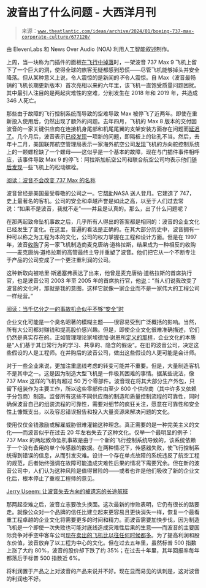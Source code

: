 <!--yml

类别：未分类

日期：2024-05-27 14:48:02

-->

# 波音出了什么问题 - 大西洋月刊

> 来源：[`www.theatlantic.com/ideas/archive/2024/01/boeing-737-max-corporate-culture/677120/`](https://www.theatlantic.com/ideas/archive/2024/01/boeing-737-max-corporate-culture/677120/)

由 ElevenLabs 和 News Over Audio (NOA) 利用人工智能叙述制作。

上周，当一块称为门插件的面板[在飞行中掉落](https://www.nbcnews.com/news/us-news/faa-investigate-boeing-door-plug-falls-alaska-airlines-plane-midair-rcna133491)时，一架波音 737 Max 9 飞机上留下了一个巨大的洞，使得全球的旅客无疑都感到恐慌——尽管飞机能够掉头并安全降落。但从某种意义上说，令人震惊的是新闻的*不*令人震惊。自 Max（波音最畅销的飞机长期更新版本）首次亮相以来的六年里，该飞机一直饱受质量问题困扰。其中最引人注目的是两起灾难性的空难，分别发生在 2018 年和 2019 年，共造成 346 人死亡。

那些由于故障的飞行控制系统而导致的空难导致 Max 被停飞了近两年。即使在重新投入使用后，仍然出现了额外的问题。去年四月，飞机的 Max 8 版本的交付因波音的一家关键供应商在连接机身尾部和机尾尾翼的支架安装方面存在问题而[延迟了](https://www.reuters.com/business/aerospace-defense/new-boeing-737-max-supplier-defect-delay-aircraft-deliveries-2023-08-23/)。几个月后，波音表示[已经发现](https://www.reuters.com/business/aerospace-defense/boeing-spirit-expand-scope-inspection-737-max-quality-problem-air-current-2023-10-12/)一项新的问题，即隔板上的钻孔不当。然后，去年十二月，美国联邦航空管理局表示一家海外航空公司[发现](https://www.usatoday.com/story/travel/airline-news/2023/12/29/faa-boeing-737-max-planes-news-inspected-loose-bolt/72056314007/#:~:text=After%20an%20international%20airline%20discovered,Federal%20Aviation%20Administration%20said%20Thursday.)飞机的方向舵控制系统上的一颗螺栓缺了一个螺母——这似乎是一个基本的故障，现在与门插件事件相呼应，该事件导致 Max 9 的停飞：阿拉斯加航空公司和联合航空公司均表示他们[随后发现](https://www.cnbc.com/2024/01/08/united-airlines-737-max-9-inspections-turn-up-loose-bolts.html)一些飞机上的松动螺栓。

[阅读：波音不会改变 737 Max 的名称](https://www.theatlantic.com/technology/archive/2019/06/boeing-wont-rename-the-737-max/592618/)

波音曾经是美国最受尊敬的公司之一。它[帮助](https://www.seattlepi.com/business/boeing/article/Seattle-Boeing-Apollo-11-moon-landing-50-years-ago-14100507.php)NASA 送人登月。它建造了 747，史上最著名的客机。公司的安全和卓越声誉是如此之高，以至于人们过去常说：“如果不是波音，我就不走”——并且是认真的。那么，出了什么问题呢？

在那两起致命坠机事故之后，几乎所有人得出的答案都是相同的：波音的企业文化已经发生了变化。在这里，普遍的看法是正确的。在其大部分历史中，波音拥有一种可以称之为工程为本的文化，公司的权力掌握在工程和设计方面。但是在 1997 年，波音[收购](https://qz.com/1776080/how-the-mcdonnell-douglas-boeing-merger-led-to-the-737-max-crisis)了另一家飞机制造商麦克唐纳·道格拉斯，结果成为一种相反的收购——麦克唐纳·道格拉斯的高管最终主导并重塑了波音。他们把它从一个不断专注于产品的公司变成了一个更注重利润的公司。

这种新取向被哈里·斯通塞弗表达了出来，他曾是麦克唐纳·道格拉斯的首席执行官，也是波音公司 2003 年至 2005 年的首席执行官，他[说](https://www.theatlantic.com/ideas/archive/2019/11/how-boeing-lost-its-bearings/602188/)：“当人们说我改变了波音的文化时，那就是我的意图，这样它就像一家企业而不是一家伟大的工程公司一样经营。”

[阅读：当千亿分之一的事故机会似乎不够“安全”时](https://www.theatlantic.com/technology/archive/2014/03/when-a-1-in-a-billion-chance-of-accident-may-not-seem-safe-enough/359780/)

企业文化可能是一个臭名昭著的模糊主题——很容易受到广泛概括的影响。当然，所有大公司都对赚钱和提高股价感兴趣。但是，即使企业文化很难准确描述，它们仍然是真实存在的。正如管理理论家埃德加·谢恩所[定义的那样](https://iveybusinessjournal.com/publication/corporate-culture-asset-or-liability/)，企业文化的本质是“人们基于其日常行为的学习、共享的、隐含的假设”。在旧的波音公司，决定这些假设的人是工程师。在并购后的波音公司，做出这些假设的人更可能是会计师。

对于一些企业来说，更加注重底线考虑的转变可能并不重要。但是，大量制造客机不是其中之一。这是因为制造大型飞机是一件极其困难的事情。据某些说法，像 737 Max 这样的飞机有超过 50 万个零部件。波音现在将其大部分生产外包，只留下组装作为主要工作，所以这些零部件由至少 600 个供应商（其中许多又依赖于分包商）制造。监督所有这些不同供应商的制造和质量控制流程的可靠性，同时确保波音自己的组装流程的可靠性，需要对细节的疯狂关注，愿意在可靠性和安全性上慷慨支出，以及容忍错误报告和投入大量资源来解决问题的文化。

使用仅仅金钱激励或解雇威胁很难灌输这种理念。真正需要的是一种完美主义的文化——而波音似乎在过去 20 年左右失去了这种文化。仅举一个最明显的例子：737 Max 的两起致命坠机事故是由于一个新的飞行控制系统导致的，该系统依赖于一个没有备用的单个传感器的数据。在两种情况下，传感器失败，使飞行控制系统得到错误的信息，从而引发灾难。设计一个存在单点故障的系统违反了航空工程的规范，后者始终强调在故障可能造成灾难性后果的情况下需要冗余。但在新的波音公司中，人们认为这种风险是值得冒险的——或者也许是他们吸收了新的企业文化后，根本停止了重视工程师的意见。

[Jerry Useem: 让波音失去方向的被遗忘的长途航班](https://www.theatlantic.com/ideas/archive/2019/11/how-boeing-lost-its-bearings/602188/)

那两起空难之后，波音立志要改头换面。这次最新的惨败表明，它仍有很长的路要走。就像公众对一个品牌的信任比建立起来更容易且更快消失一样，恢复一个最看重工程卓越的企业文化将需要更多的时间和精力。而波音需要加快步伐，因为制造飞机是一个即使一次失败也可能对底线造成灾难性后果的生意——而波音的主要国际竞争对手空中客车公司[现在卖出的飞机比以往任何时候都多](https://www.wsj.com/business/airlines/airbus-shatters-record-for-jet-orders-as-demand-soars-a9f75750)。为了提高利润和股东价值，波音放弃了以工程为中心的文化。但在过去五年里，虽然标普 500 指数上涨了大约 80%，波音的股价却下跌了约 35%；在过去十年里，其年回报率每年都落后于标普 500 指数近 6%。

将利润置于产品之上对波音的产品来说并不好。现在显而易见的讽刺是，这对波音的利润也不好。
